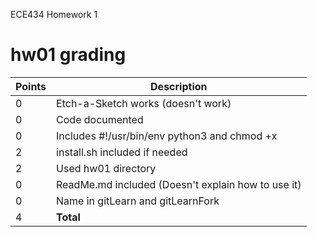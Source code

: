 ECE434 Homework 1

# hw01 grading

| Points      | Description |
| ----------- | ----------- |
|  0 | Etch-a-Sketch works (doesn't work)
|  0 | Code documented
|  0 | Includes #!/usr/bin/env python3 and chmod +x
|  2 | install.sh included if needed
|  2 | Used hw01 directory
|  0 | ReadMe.md included (Doesn't explain how to use it)
|  0 | Name in gitLearn and gitLearnFork
|  4 | **Total**
